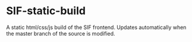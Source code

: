# SIF-static-build
A static html/css/js build of the SIF frontend. Updates automatically when the master branch of the source is modified.
